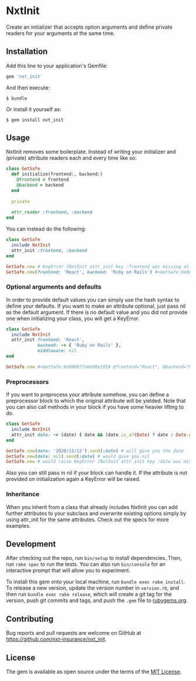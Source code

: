 # NxtInit

Create an initializer that accepts option arguments and define private readers for your 
arguments at the same time. 

## Installation

Add this line to your application's Gemfile:

```ruby
gem 'nxt_init'
```

And then execute:

    $ bundle

Or install it yourself as:

    $ gem install nxt_init

## Usage

NxtInit removes some boilerplate. Instead of writing your initializer and (private) attribute readers each and every time like so:

```ruby
class GetSafe
  def initialize(frontend:, backend:)
    @frontend = frontend
    @backend = backend
  end
  
  private 
  
  attr_reader :frontend, :backend
end
```

You can instead do the following:

```ruby
class GetSafe
  include NxtInit
  attr_init :frontend, :backend
end

GetSafe.new # KeyError (NxtInit attr_init key :frontend was missing at initialization!
GetSafe.new(frontend: 'React', backend: 'Ruby on Rails') #<GetSafe:0x00007f81fb8506b8 @frontend="React", @backend="Ruby on Rails">
```

### Optional arguments and defaults

In order to provide default values you can simply use the hash syntax to define your defaults. 
If you want to make an attribute optional, just pass nil as the default argument. 
If there is no default value and you did not provide one when initializing your class, you will get a KeyError.

```ruby
class GetSafe
  include NxtInit
  attr_init frontend: 'React', 
            backend: -> { 'Ruby on Rails' }, 
            middleware: nil
end

GetSafe.new #<GetSafe:0x00007fab608e1918 @frontend="React", @backend="Ruby on Rails", @middleware=nil>
```

### Preprocessors

If you want to preprocess your attribute somehow, you can define a preprocessor block to which the original attribute will be yielded.
Note that you can also call methods in your block if you have some heavier lifting to do.

```ruby
class GetSafe
  include NxtInit
  attr_init date: -> (date) { date && (date.is_a?(Date) ? date : Date.parse(date)) }
end

GetSafe.new(date: '2020/12/12').send(:date) # will give you the date
GetSafe.new(date: nil).send(:date) # would give you nil
GetSafe.new # would raise KeyError (NxtInit attr_init key :date was missing at initialization!)
```

Also you can still pass in nil if your block can handle it. If the attribute is not provided on initialization again a KeyError will be raised. 

### Inheritance

When you inherit from a class that already includes NxtInit you can add further attributes to your subclass and overwrite existing options
simply by using attr_init for the same attributes. Check out the specs for more examples.

## Development

After checking out the repo, run `bin/setup` to install dependencies. Then, run `rake spec` to run the tests. You can also run `bin/console` for an interactive prompt that will allow you to experiment.

To install this gem onto your local machine, run `bundle exec rake install`. To release a new version, update the version number in `version.rb`, and then run `bundle exec rake release`, which will create a git tag for the version, push git commits and tags, and push the `.gem` file to [rubygems.org](https://rubygems.org).

## Contributing

Bug reports and pull requests are welcome on GitHub at https://github.com/nxt-insurance/nxt_init.

## License

The gem is available as open source under the terms of the [MIT License](https://opensource.org/licenses/MIT).
